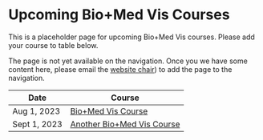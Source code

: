 # Upcoming Bio+Med Vis Courses

This is a placeholder page for upcoming Bio+Med Vis courses. Please add your course to table below.

The page is not yet available on the navigation. Once you we have some content here, please email
the [website chair](mailto:kari.lavikka@helsinki.fi)) to add the page to the navigation.

| Date         | Course                                                |
| ------------ | ----------------------------------------------------- |
| Aug 1, 2023  | [Bio+Med Vis Course](https://www.example.com)         |
| Sept 1, 2023 | [Another Bio+Med Vis Course](https://www.example.com) |
